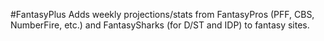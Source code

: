 #FantasyPlus
Adds weekly projections/stats from FantasyPros (PFF, CBS, NumberFire, etc.) and FantasySharks (for D/ST and IDP) to fantasy sites.